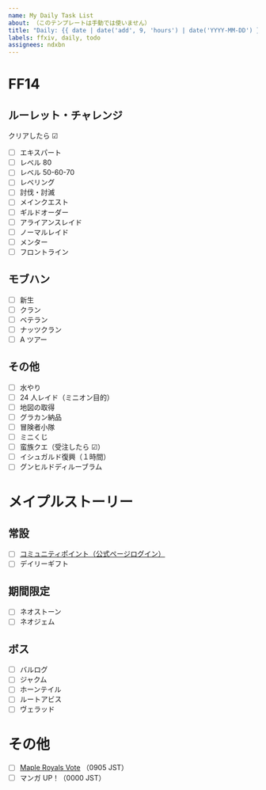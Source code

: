 ```yaml
---
name: My Daily Task List
about: （このテンプレートは手動では使いません）
title: "Daily: {{ date | date('add', 9, 'hours') | date('YYYY-MM-DD') }}"
labels: ffxiv, daily, todo
assignees: ndxbn
---
```


# FF14

## ルーレット・チャレンジ

クリアしたら ☑

- [ ] エキスパート
- [ ] レベル 80
- [ ] レベル 50-60-70
- [ ] レベリング
- [ ] 討伐・討滅
- [ ] メインクエスト
- [ ] ギルドオーダー
- [ ] アライアンスレイド
- [ ] ノーマルレイド
- [ ] メンター
- [ ] フロントライン

## モブハン

- [ ] 新生
- [ ] クラン
- [ ] ベテラン
- [ ] ナッツクラン
- [ ] A ツアー

## その他

- [ ] 水やり
- [ ] 24 人レイド（ミニオン目的）
- [ ] 地図の取得
- [ ] グラカン納品
- [ ] 冒険者小隊
- [ ] ミニくじ
- [ ] 蛮族クエ（受注したら ☑）
- [ ] イシュガルド復興（１時間）
- [ ] グンヒルドディルーブラム

# メイプルストーリー
## 常設

- [ ] [コミュニティポイント（公式ページログイン）](https://maplestory.nexon.co.jp/)
- [ ] デイリーギフト

## 期間限定

- [ ] ネオストーン
- [ ] ネオジェム

<!--

- [ ] シンボルデイリー
- [ ] エルダスペクトラム
- [ ] 腹ペコのムト

- [ ] 強烈な力の結晶集め（追加入場券の分）
- [ ] モンスターコレクション
- [ ] ウルス
- [ ] 専門技術とアディトード
- [ ] モンスターパーク
- [ ] ディメンション インベイド
- [ ] 試験の塔
-->

## ボス

- [ ] バルログ
- [ ] ジャクム
- [ ] ホーンテイル
- [ ] ルートアビス
- [ ] ヴェラッド

<!--
- [ ] ウルス
- [ ] マグナス ノーマル
- [ ] ヒルラ ノーマル
- [ ] ビシャス ノーマル
- [ ] ピエール ノーマル
- [ ] バンバン ノーマル
- [ ] ブラッディクィーン ノーマル
- [ ] ベルルム ノーマル
- [ ] ヴァンレオン
- [ ] ホーンテイル
- [ ] アカイラム
- [ ] ピンクビーン
- [ ] シグナス ノーマル
-->
 
# その他

- [ ] [Maple Royals Vote](https://mapleroyals.com/?page=vote) （0905 JST）
- [ ] マンガ UP！（0000 JST）
